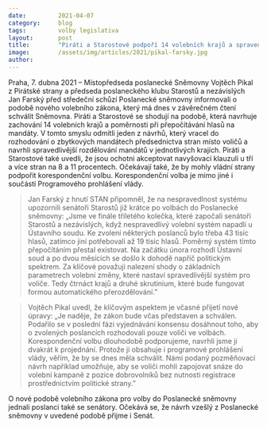 ```yaml
---
date:         2021-04-07
category:     blog
tags:         volby legislativa
layout:       post
title:        "Piráti a Starostové podpoří 14 volebních krajů a spravedlivější přepočet hlasů"
image:        /assets/img/articles/2021/pikal-farsky.jpg
author:       
---
```




Praha, 7. dubna 2021 – Místopředseda poslanecké Sněmovny Vojtěch Pikal z Pirátské strany a předseda poslaneckého klubu Starostů a nezávislých Jan Farský před středeční schůzí Poslanecké sněmovny informovali o podobě nového volebního zákona, který má dnes v závěrečném čtení schválit Sněmovna. Piráti a Starostové se shodují na podobě, která navrhuje zachování 14 volebních krajů a poměrnosti při přepočítávání hlasů na mandáty. V tomto smyslu odmítli jeden z návrhů, který vracel do rozhodování o zbytkových mandátech předsednictva stran místo voličů a navrhli spravedlivější rozdělování mandátů v jednotlivých krajích. Piráti a Starostové také uvedli, že jsou ochotni akceptovat navyšovací klauzuli u tří a více stran na 8 a 11 procentech. Očekávají také, že by mohly vládní strany podpořit korespondenční volbu. Korespondenční volba je mimo jiné i součástí Programového prohlášení vlády.

> Jan Farský z hnutí STAN připomněl, že na nespravedlnost systému upozornili senátoři Starostů již krátce po volbách do Poslanecké sněmovny: „Jsme ve finále tříletého kolečka, které započali senátoři Starostů a nezávislých, když nespravedlivý volební systém napadli u Ústavního soudu. Ke zvolení některých poslanců bylo třeba 43 tisíc hlasů, zatímco jiní potřebovali až 19 tisíc hlasů. Poměrný systém tímto přepočítáním přestal existovat. Na začátku února rozhodl Ústavní soud a po dvou měsících se došlo k dohodě napříč politickým spektrem. Za klíčové považuji nalezení shody o základních parametrech volební změny, které nastaví spravedlivější systém pro voliče. Tedy čtrnáct krajů a druhé skrutinium, které bude fungovat formou automatického přerozdělování.”

> Vojtěch Pikal uvedl, že klíčovým aspektem je včasné přijetí nové úpravy: „Je naděje, že zákon bude včas představen a schválen. Podařilo se v poslední fázi vyjednávání konsensu dosáhnout toho, aby o zvolených poslancích rozhodovali pouze voliči ve volbách. Korespondenční volbu dlouhodobě podporujeme, navrhli jsme ji dvakrát k projednání. Protože ji obsahuje i programové prohlášení vlády, věřím, že by se dnes měla schválit. Námi podaný pozměňovací návrh například umožňuje, aby se voliči mohli zapojovat snáze do volební kampaně z pozice dobrovolníků bez nutnosti registrace prostřednictvím politické strany.”

O nové podobě volebního zákona pro volby do Poslanecké sněmovny jednali poslanci také se senátory. Očekává se, že návrh vzešlý z Poslanecké sněmovny v uvedené podobě přijme i Senát.

 

